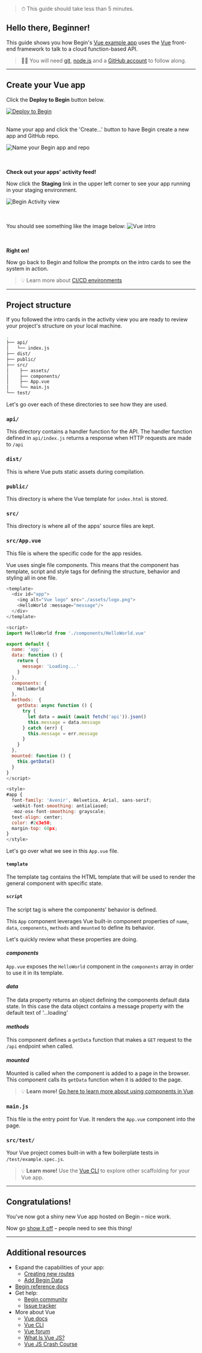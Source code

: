 > ⏱ This guide should take less than 5 minutes.

## **Hello there, Beginner!**

This guide shows you how Begin's [Vue example app](https://github.com/begin-examples/vue) uses the [Vue](https://vuejs.org/) front-end framework to talk to a cloud function-based API.

> ✋🏽 You will need [git](https://git-scm.com/book/en/v2/Getting-Started-Installing-Git), [node.js](https://nodejs.org/en/download/) and a [GitHub account](https://help.github.com/en/github/getting-started-with-github/signing-up-for-github) to follow along.

---

## Create your Vue app

Click the **Deploy to Begin** button below.

[![Deploy to Begin](https://static.begin.com/deploy-to-begin.svg)](https://begin.com/apps/create?template=https://github.com/begin-examples/node-vue)
<br/>
<br/>

Name your app and click the 'Create...' button to have Begin create a new app and GitHub repo.

![Name your Begin app and repo](/_static/screens/shared/begin-repo-name.jpg)
<br/>
<br/>
<br/>

**Check out your apps' activity feed!**

Now click the **Staging** link in the upper left corner to see your app running in your staging environment.

![Begin Activity view](/_static/screens/shared/begin-activity.jpg)
<br/>
<br/>
<br/>

You should see something like the image below:
![Vue intro](/_static/screens/guides/vue/vue-intro.jpg)
<br/>
<br/>
<br/>

**Right on!**

Now go back to Begin and follow the prompts on the intro cards to see the system in action.
> 💡 Learn more about [CI/CD environments](https://docs.begin.com/en/getting-started/builds-deploys)

---

## Project structure

If you followed the intro cards in the activity view you are ready to review your project's structure on your local machine.
<br/>


```bash
.
├── api/
│   └── index.js
├── dist/
├── public/
├── src/
│    ├── assets/
│    ├── components/
│    ├── App.vue
│    └── main.js
└── test/
```

Let's go over each of these directories to see how they are used.

### `api/`

This directory contains a handler function for the API.
The handler function defined in `api/index.js` returns a response when HTTP requests are made to `/api`

### `dist/`

This is where Vue puts static assets during compilation.

### `public/`

This directory is where the Vue template for `index.html` is stored.

### `src/`

This directory is where all of the apps' source files are kept.

### `src/App.vue`

This file is where the specific code for the app resides.

Vue uses single file components. This means that the component has template, script and style tags for defining the structure, behavior and styling all in one file.

```js
<template>
  <div id="app">
    <img alt="Vue logo" src="./assets/logo.png">
    <HelloWorld :message="message"/>
  </div>
</template>

<script>
import HelloWorld from './components/HelloWorld.vue'

export default {
  name: 'app',
  data: function () {
    return {
      message: 'Loading...'
    }
  },
  components: {
    HelloWorld
  },
  methods:  {
    getData: async function () {
      try {
        let data = await (await fetch('api')).json()
        this.message = data.message
      } catch (err) {
        this.message = err.message
      }
    }
  },
  mounted: function () {
    this.getData()
  }
}
</script>

<style>
#app {
  font-family: 'Avenir', Helvetica, Arial, sans-serif;
  -webkit-font-smoothing: antialiased;
  -moz-osx-font-smoothing: grayscale;
  text-align: center;
  color: #2c3e50;
  margin-top: 60px;
}
</style>
```

Let's go over what we see in this `App.vue` file.

#### `template`
The template tag contains the HTML template that will be used to render the general component with specific state.

#### `script`
The script tag is where the components' behavior is defined.

This `App` component leverages Vue built-in component properties of `name`, `data`, `components`, `methods` and `mounted` to define its behavior.

Let's quickly review what these properties are doing.

#### ***components***
`App.vue` exposes the `HelloWorld` component in the `components` array in order to use it in its template.

#### ***data***
The data property returns an object defining the components default data state. In this case the data object contains a message property with the default text of '...loading'

#### ***methods***
This component defines a `getData` function that makes a `GET` request to the `/api` endpoint when called.

#### ***mounted***
Mounted is called when the component is added to a page in the browser. This component calls its `getData` function when it is added to the page.

> 💡 **Learn more!** [Go here to learn more about using components in Vue](https://v1.vuejs.org/guide/components.html).

### `main.js`
This file is the entry point for Vue. It renders the `App.vue` component into the page.

### `src/test/`

Your Vue project comes built-in with a few boilerplate tests in `/test/example.spec.js`.


> 💡 **Learn more!** Use the [Vue CLI](https://cli.vuejs.org/) to explore other scaffolding for your Vue app.

---


## Congratulations!

You've now got a shiny new Vue app hosted on Begin – nice work.

Now go [show it off](https://twitter.com/intent/tweet?text=Hey%2C%20check%20out%20my%20new%20Vue%20app%21%20%28I%20made%20it%20with%20@Begin%29%20PASTE_YOUR_URL_HERE) – people need to see this thing!

---

<!-- TODO add domains directions -->

## Additional resources

- Expand the capabilities of your app:
  - [Creating new routes](/en/functions/creating-new-functions)
  - [Add Begin Data](/en/data/begin-data/)
- [Begin reference docs](/en/getting-started/introduction)
- Get help:
  - [Begin community](https://github.com/smallwins/begin-community/discussions)
  - [Issue tracker](https://github.com/smallwins/begin-issues/issues)
- More about Vue
    - [Vue docs](https://vuejs.org/)
    - [Vue CLI](https://cli.vuejs.org/)
    - [Vue forum](https://forum.vuejs.org/)
    - [What Is Vue JS?](https://www.youtube.com/watch?v=FtXd_qQJgfI)
    - [Vue JS Crash Course](https://www.youtube.com/watch?v=Wy9q22isx3U)
